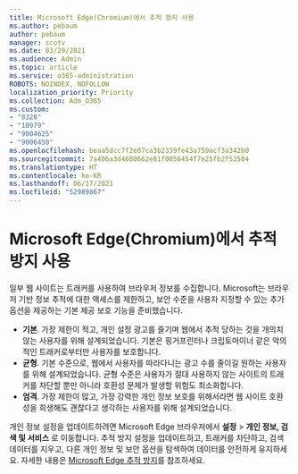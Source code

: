 ```yaml
---
title: Microsoft Edge(Chromium)에서 추적 방지 사용
ms.author: pebaum
author: pebaum
manager: scotv
ms.date: 03/29/2021
ms.audience: Admin
ms.topic: article
ms.service: o365-administration
ROBOTS: NOINDEX, NOFOLLOW
localization_priority: Priority
ms.collection: Adm_O365
ms.custom:
- "8328"
- "10979"
- "9004625"
- "9006450"
ms.openlocfilehash: beaa5dcc7f2e07ca3b2339fe43a759acf3a342b0
ms.sourcegitcommit: 7a406a3d4680662e81f0056454f7e25fb2f52504
ms.translationtype: HT
ms.contentlocale: ko-KR
ms.lasthandoff: 06/17/2021
ms.locfileid: "52989867"
---
```

# <a name="use-tracking-prevention-in-microsoft-edge-chromium"></a>Microsoft Edge(Chromium)에서 추적 방지 사용

일부 웹 사이트는 트래커를 사용하여 브라우저 정보를 수집합니다. Microsoft는 브라우저 기반 정보 추적에 대한 액세스를 제한하고, 보안 수준을 사용자 지정할 수 있는 추가 옵션을 제공하는 기본 제공 보호 기능을 준비했습니다.

- **기본**. 가장 제한이 적고, 개인 설정 광고를 즐기며 웹에서 추적 당하는 것을 개의치 않는 사용자를 위해 설계되었습니다. 기본은 핑거프린터나 크립토마이너 같은 악의적인 트래커로부터만 사용자를 보호합니다.
- **균형**. 기본 수준으로, 웹에서 사용자를 따라다니는 광고 수를 줄이길 원하는 사용자를 위해 설계되었습니다. 균형 수준은 사용자가 절대 사용하지 않는 사이트의 트래커를 차단할 뿐만 아니라 호환성 문제가 발생할 위험도 최소화합니다.
- **엄격**. 가장 제한이 많고, 가장 강력한 개인 정보 보호를 위해서라면 웹 사이트 호환성을 희생해도 괜찮다고 생각하는 사용자를 위해 설계되었습니다.

개인 정보 설정을 업데이트하려면 Microsoft Edge 브라우저에서 **설정** > **개인 정보, 검색 및 서비스** 로 이동합니다. 추적 방지 설정을 업데이트하고, 트래커를 차단하고, 검색 데이터를 지우고, 다른 개인 정보 및 보안 옵션을 탐색하여 데이터를 안전하게 유지하세요. 자세한 내용은 [Microsoft Edge 추적 방지](/microsoft-edge/web-platform/tracking-prevention)를 참조하세요. 